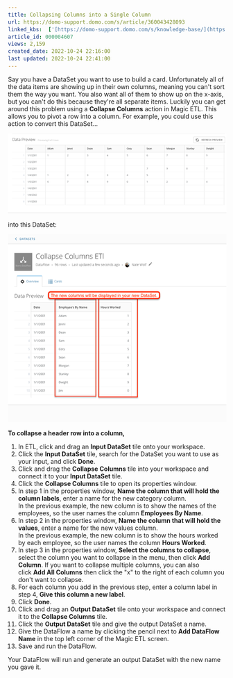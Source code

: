 ```yaml
---
title: Collapsing Columns into a Single Column
url: https://domo-support.domo.com/s/article/360043428093
linked_kbs:  ['[https://domo-support.domo.com/s/knowledge-base/](https://domo-support.domo.com/s/knowledge-base/)', '[https://domo-support.domo.com/s/](https://domo-support.domo.com/s/)', '[https://domo-support.domo.com/s/topic/0TO5w000000ZamzGAC](https://domo-support.domo.com/s/topic/0TO5w000000ZamzGAC)', '[https://domo-support.domo.com/s/topic/0TO5w000000ZaoJGAS](https://domo-support.domo.com/s/topic/0TO5w000000ZaoJGAS)', '[https://domo-support.domo.com/s/article/360043428093](https://domo-support.domo.com/s/article/360043428093)', '[https://domo-support.domo.com/s/topic/0TO5w000000ZaoJGAS/transformation-tips-and-tricks](https://domo-support.domo.com/s/topic/0TO5w000000ZaoJGAS/transformation-tips-and-tricks)', '[https://domo-support.domo.com/s/article/360043429933](https://domo-support.domo.com/s/article/360043429933)', '[https://domo-support.domo.com/s/article/360043429953](https://domo-support.domo.com/s/article/360043429953)', '[https://domo-support.domo.com/s/article/360042925494](https://domo-support.domo.com/s/article/360042925494)', '[https://domo-support.domo.com/s/article/360043429913](https://domo-support.domo.com/s/article/360043429913)', '[https://domo-support.domo.com/s/article/4408174643607](https://domo-support.domo.com/s/article/4408174643607)', '[https://domo-support.domo.com/s/login/](https://domo-support.domo.com/s/login/)']
article_id: 000004607
views: 2,159
created_date: 2022-10-24 22:16:00
last updated: 2022-10-24 22:41:00
---
```




Say you have a DataSet you want to use to build a card. Unfortunately all of the data items are showing up in their own columns, meaning you can't sort them the way you want. You also want all of them to show up on the x-axis, but you can't do this because they're all separate items. Luckily you can get around this problem using a **Collapse Columns** action in Magic ETL. This allows you to pivot a row into a column. For example, you could use this action to convert this DataSet...  
   
![df_column_collapse_1.png](df_column_collapse_1.png)


into this DataSet:


![df_column_collapse_2.png](df_column_collapse_2.png)


**To collapse a header row into a column,**


1. In ETL, click and drag an **Input DataSet** tile onto your workspace.
2. Click the **Input DataSet** tile, search for the DataSet you want to use as your input, and click **Done**.
3. Click and drag the **Collapse Columns** tile into your workspace and connect it to your **Input DataSet** tile.
4. Click the **Collapse Columns** tile to open its properties window.
5. In step 1 in the properties window, **Name the column that will hold the column labels**, enter a name for the new category column.  
 In the previous example, the new column is to show the names of the employees, so the user names the column **Employees By Name**.
6. In step 2 in the properties window, **Name the column that will hold the values**, enter a name for the new values column.   
 In the previous example, the new column is to show the hours worked by each employee, so the user names the column **Hours Worked**.
7. In step 3 in the properties window, **Select the columns to collapse**, select the column you want to collapse in the menu, then click **Add Column**. If you want to collapse multiple columns, you can also click **Add All Columns** then click the "x" to the right of each column you don't want to collapse.
8. For each column you add in the previous step, enter a column label in step 4, **Give this column a new label**.
9. Click **Done**.
10. Click and drag an **Output DataSet** tile onto your workspace and connect it to the **Collapse Columns** tile.
11. Click the **Output DataSet** tile and give the output DataSet a name.
12. Give the DataFlow a name by clicking the pencil next to **Add DataFlow Name** in the top left corner of the Magic ETL screen.
13. Save and run the DataFlow.


Your DataFlow will run and generate an output DataSet with the new name you gave it.  

